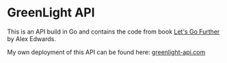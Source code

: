 # GreenLight API

This is an API build in Go and contains the code from book [Let's Go Further](https://lets-go-further.alexedwards.net/) by Alex Edwards.

My own deployment of this API can be found here: [greenlight-api.com](greenlight-api.com)
